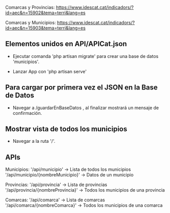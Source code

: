 Comarcas y Provincias:
https://www.idescat.cat/indicadors/?id=aec&n=15902&tema=terri&lang=es

Comarcas y Municipios:
https://www.idescat.cat/indicadors/?id=aec&n=15903&tema=terri&lang=es

## Elementos unidos en API/APICat.json ##

 - Ejecutar comanda 'php artisan migrate' para crear una base de datos 'municipios'.

 - Lanzar App con 'php artisan serve' 

 ## Para cargar por primera vez el JSON en la Base de Datos ##
 - Navegar a /guardarEnBaseDatos , al finalizar mostrará un mensaje de confirmación.

 ## Mostrar vista de todos los municipios
 - Navegar a la ruta '/'.

 ## APIs ##
 Municipios:    '/api/municipio' -> Lista de todos los municipios
                '/api/municipio/{nombreMunicipio}' -> Datos de un municipio

 Provincias:    '/api/provincia' -> Lista de provincias
                '/api/provincia/{nombreProvincia}' -> Todos los municipios de una provincia

 Comarcas:      '/api/comarca' -> Lista de comarcas
                '/api/comarca/{nombreComarca}' -> Todos los municipios de una comarca
